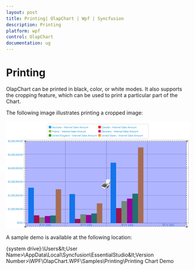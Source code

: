 ```yaml
---
layout: post
title: Printing| OlapChart | Wpf | Syncfusion
description: Printing
platform: wpf
control: OlapChart
documentation: ug
---
```


# Printing

OlapChart can be printed in black, color, or white modes. It also supports the cropping feature, which can be used to print a particular part of the Chart.

The following image illustrates printing a cropped image:

![](Printing_images/Printing_img1.png)

A sample demo is available at the following location:

{system drive}:\Users\&lt;User Name&gt;\AppData\Local\Syncfusion\EssentialStudio\&lt;Version Number&gt;\WPF\OlapChart.WPF\Samples\Printing\Printing Chart Demo